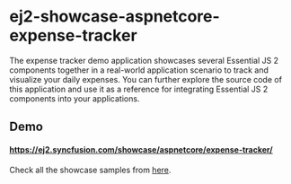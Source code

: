 # ej2-showcase-aspnetcore-expense-tracker

The expense tracker demo application showcases several Essential JS 2 components together in a real-world application scenario to track and visualize your daily expenses. You can further explore the source code of this application and use it as a reference for integrating Essential JS 2 components into your applications.

## Demo

#### <a href="https://ej2.syncfusion.com/showcase/aspnetcore/expense-tracker/" target="_blank">https://ej2.syncfusion.com/showcase/aspnetcore/expense-tracker/</a>

Check all the showcase samples from <a href="https://ej2.syncfusion.com/home/aspnetcore.html" target="_blank">here</a>.
